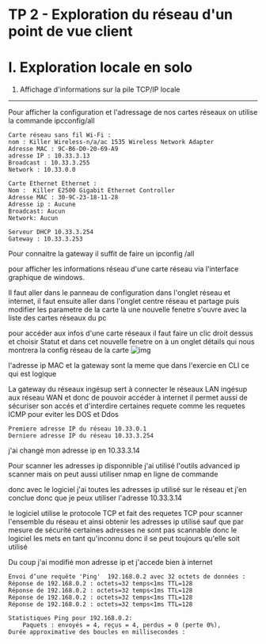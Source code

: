 TP 2 - Exploration du réseau d'un point de vue client
======================
I. Exploration locale en solo
==========
1. Affichage d'informations sur la pile TCP/IP locale
-----------
Pour afficher la configuration et l'adressage de nos cartes réseaux on utilise la commande ipcconfig/all 


    Carte réseau sans fil Wi-Fi :
    nom : Killer Wireless-n/a/ac 1535 Wireless Network Adapter
    Adresse MAC : 9C-B6-D0-20-69-A9
    adresse IP : 10.33.3.13
    Broadcast : 10.33.3.255
    Network : 10.33.0.0

    Carte Ethernet Ethernet :
    Nom :  Killer E2500 Gigabit Ethernet Controller
    Adresse MAC : 30-9C-23-18-11-28
    Adresse ip : Aucune 
    Broadcast: Aucun 
    Network: Aucun

    Serveur DHCP 10.33.3.254
    Gateway : 10.33.3.253

Pour connaitre la gateway il suffit de faire un ipconfig /all 

pour afficher les informations réseau d'une carte réseau via l'interface graphique de windows.

Il faut aller dans le panneau de configuration dans l'onglet réseau et internet,
il faut ensuite aller dans l'onglet centre réseau et partage puis modifier les parametre de la carte là une nouvelle fenetre s'ouvre avec la liste des cartes réseaux du pc

pour accéder aux infos d'une carte réseaux il faut faire un clic droit dessus et choisir Statut  et dans cet nouvelle fenetre on à un onglet détails qui nous montrera la config réseau de la carte 
![img](https://github.com/StevenDias33/LaboR-seau/blob/master/TP%201/Tp-1.png)

l'adresse ip MAC et la gateway sont la meme que dans l'exercie en CLI ce qui est logique 

La gateway du réseaux ingésup sert à connecter le réseaux LAN ingésup aux réseau WAN et donc de pouvoir accéder à internet il permet aussi de sécuriser son accés et d'interdire certaines requete comme les requetes ICMP pour eviter les DOS et Ddos 

    Premiere adresse IP du réseau 10.33.0.1
    Derniere adresse IP du réseau 10.33.3.254

j'ai changé mon adresse ip en 10.33.3.14

Pour scanner les adresses ip disponnible j'ai utilisé l'outils advanced ip scanner mais on peut aussi utiliser nmap en ligne de commande 

donc avec le logiciel j'ai toutes les adresses ip utilisé sur le réseau et j'en conclue donc que je peux utiliser l'adresse 10.33.3.14

le logiciel utilise le protocole TCP et fait des requetes TCP pour scanner l'ensemble du réseau et ainsi obtenir les adresses ip utilisé sauf que par mesure de sécurité certaines adresses ne sont pas scannable donc le logiciel les mets en tant qu'inconnu donc il se peut toujours qu'elle soit utilisé 

Du coup j'ai modifié mon adresse ip et j'accede bien à internet 

    Envoi d’une requête 'Ping'  192.168.0.2 avec 32 octets de données :
    Réponse de 192.168.0.2 : octets=32 temps<1ms TTL=128
    Réponse de 192.168.0.2 : octets=32 temps<1ms TTL=128
    Réponse de 192.168.0.2 : octets=32 temps<1ms TTL=128
    Réponse de 192.168.0.2 : octets=32 temps<1ms TTL=128

    Statistiques Ping pour 192.168.0.2:
        Paquets : envoyés = 4, reçus = 4, perdus = 0 (perte 0%),
    Durée approximative des boucles en millisecondes :


